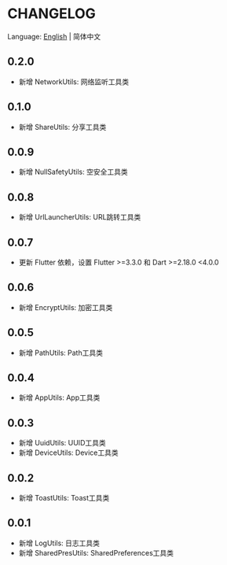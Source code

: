 # CHANGELOG

Language: [English](CHANGELOG.md) | 简体中文

## 0.2.0
- 新增 NetworkUtils: 网络监听工具类

## 0.1.0
- 新增 ShareUtils: 分享工具类

## 0.0.9
- 新增 NullSafetyUtils: 空安全工具类

## 0.0.8
- 新增 UrlLauncherUtils: URL跳转工具类

## 0.0.7
- 更新 Flutter 依赖，设置 Flutter >=3.3.0 和 Dart >=2.18.0 <4.0.0

## 0.0.6
- 新增 EncryptUtils: 加密工具类

## 0.0.5
- 新增 PathUtils: Path工具类

## 0.0.4
- 新增 AppUtils: App工具类

## 0.0.3
- 新增 UuidUtils: UUID工具类
- 新增 DeviceUtils: Device工具类

## 0.0.2
- 新增 ToastUtils: Toast工具类

## 0.0.1
- 新增 LogUtils: 日志工具类
- 新增 SharedPresUtils: SharedPreferences工具类
